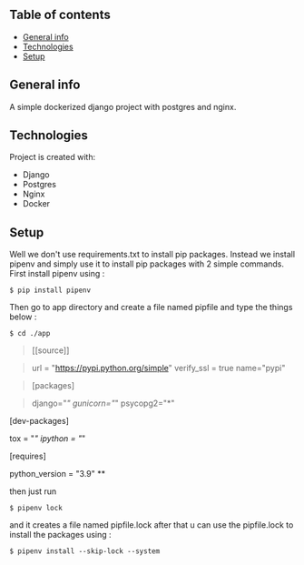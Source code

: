 ## Table of contents
* [General info](#general-info)
* [Technologies](#technologies)
* [Setup](#setup)

## General info
A simple dockerized django project with postgres and nginx.
	
## Technologies
Project is created with:
* Django
* Postgres
* Nginx
* Docker

## Setup
Well we don't use requirements.txt to install pip packages.
Instead we install pipenv and simply use it to install pip packages with 2 simple commands.
First install pipenv using :
```
$ pip install pipenv 
```
Then go to app directory and create a file named pipfile and type the things below :
```
$ cd ./app
```
> [[source]]

> url = "https://pypi.python.org/simple"
> verify_ssl = true
> name="pypi"


> [packages]

> django="*"
> gunicorn="*"
> psycopg2="*"

[dev-packages]

tox = "*"
ipython = "*"

[requires]

python_version = "3.9" **

then just run 
```
$ pipenv lock 
```
and it creates a file named pipfile.lock
after that u can use the pipfile.lock to install the packages using :
```
$ pipenv install --skip-lock --system
```
